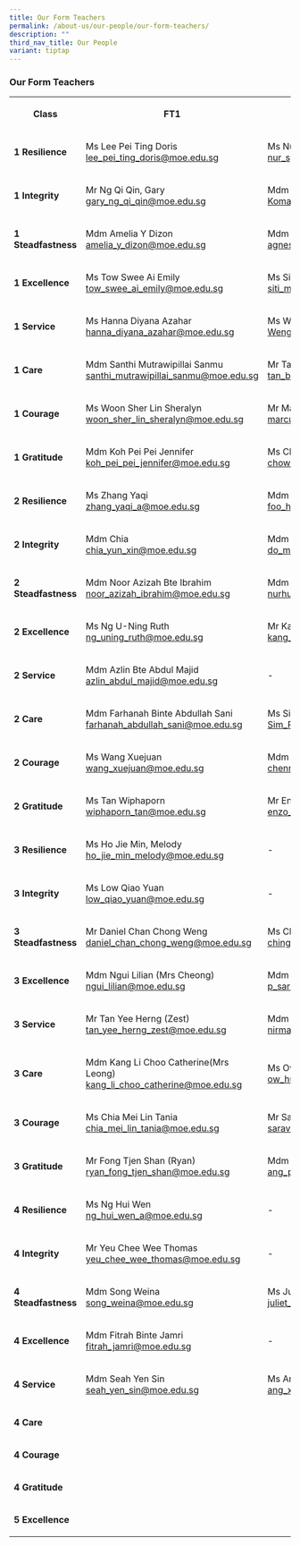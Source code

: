 ```yaml
---
title: Our Form Teachers
permalink: /about-us/our-people/our-form-teachers/
description: ""
third_nav_title: Our People
variant: tiptap
---
```

<h3>Our Form Teachers</h3>
<table style="minWidth: 75px">
<colgroup>
<col>
<col>
<col>
</colgroup>
<tbody>
<tr>
<th rowspan="1" colspan="1">
<p>Class</p>
</th>
<th rowspan="1" colspan="1">
<p>FT1</p>
</th>
<th rowspan="1" colspan="1">
<p>FT2</p>
</th>
</tr>
<tr>
<td rowspan="1" colspan="1">
<p><strong>1 Resilience</strong>
</p>
</td>
<td rowspan="1" colspan="1">
<p>Ms Lee Pei Ting Doris
<br><a href="lee_pei_ting_doris@moe.edu.sg" rel="noopener nofollow" target="_blank">lee_pei_ting_doris@moe.edu.sg</a>
</p>
</td>
<td rowspan="1" colspan="1">
<p>Ms Nur Syakira Binte Zamri
<br><a href="nur_syakira_zamri@moe.edu.sg" rel="noopener nofollow" target="_blank">nur_syakira_zamri@moe.edu.sg</a>
</p>
</td>
</tr>
<tr>
<td rowspan="1" colspan="1">
<p><strong>1 Integrity</strong>
</p>
</td>
<td rowspan="1" colspan="1">
<p>Mr Ng Qi Qin, Gary
<br><a href="gary_ng_qi_qin@moe.edu.sg" rel="noopener nofollow" target="_blank">gary_ng_qi_qin@moe.edu.sg</a>
</p>
</td>
<td rowspan="1" colspan="1">
<p>Mdm Komathy D/O Vayapuri
<br><a href="Komathy_Vayapuri@moe.edu.sg" rel="noopener nofollow" target="_blank">Komathy_Vayapuri@moe.edu.sg</a>
</p>
</td>
</tr>
<tr>
<td rowspan="1" colspan="1">
<p><strong>1 Steadfastness</strong>
</p>
</td>
<td rowspan="1" colspan="1">
<p>Mdm Amelia Y Dizon
<br><a href="amelia_y_dizon@moe.edu.sg" rel="noopener nofollow" target="_blank">amelia_y_dizon@moe.edu.sg</a>
</p>
</td>
<td rowspan="1" colspan="1">
<p>Mdm Agnes Lim Siew Mei
<br><a href="agnes_lim_siew_mei@moe.edu.sg" rel="noopener nofollow" target="_blank">agnes_lim_siew_mei@moe.edu.sg</a>
</p>
</td>
</tr>
<tr>
<td rowspan="1" colspan="1">
<p><strong>1 Excellence</strong>
</p>
</td>
<td rowspan="1" colspan="1">
<p>Ms Tow Swee Ai Emily
<br><a href="tow_swee_ai_emily@moe.edu.sg" rel="noopener nofollow" target="_blank">tow_swee_ai_emily@moe.edu.sg</a>
</p>
</td>
<td rowspan="1" colspan="1">
<p>Ms Siti Mariah Omar
<br><a href="mailto:siti_mariah_omar@moe.edu.sg" rel="noopener noreferrer nofollow" target="_blank">siti_mariah_omar@moe.edu.sg</a>
</p>
</td>
</tr>
<tr>
<td rowspan="1" colspan="1">
<p><strong>1 Service</strong>
</p>
</td>
<td rowspan="1" colspan="1">
<p>Ms Hanna Diyana Azahar
<br><a href="mailto:hanna_diyana_azahar@moe.edu.sg" rel="noopener noreferrer nofollow" target="_blank">hanna_diyana_azahar@moe.edu.sg</a>
</p>
</td>
<td rowspan="1" colspan="1">
<p>Ms Weng Xiaohong
<br><a href="Weng_Xiaohong@moe.edu.sg" rel="noopener nofollow" target="_blank">Weng_Xiaohong@moe.edu.sg</a>
</p>
</td>
</tr>
<tr>
<td rowspan="1" colspan="1">
<p><strong>1 Care</strong>
</p>
</td>
<td rowspan="1" colspan="1">
<p>Mdm Santhi Mutrawipillai Sanmu
<br><a href="mailto:santhi_mutrawipillai_sanmu@moe.edu.sg" rel="noopener noreferrer nofollow" target="_blank">santhi_mutrawipillai_sanmu@moe.edu.sg</a>
</p>
</td>
<td rowspan="1" colspan="1">
<p>Mr Tan Boon Seng
<br><a href="mailto:tan_boon_seng_a@moe.edu.sg" rel="noopener noreferrer nofollow" target="_blank">tan_boon_seng_a@moe.edu.sg</a>
</p>
</td>
</tr>
<tr>
<td rowspan="1" colspan="1">
<p><strong>1 Courage</strong>
</p>
</td>
<td rowspan="1" colspan="1">
<p>Ms Woon Sher Lin Sheralyn
<br><a href="mailto:woon_sher_lin_sheralyn@moe.edu.sg" rel="noopener noreferrer nofollow" target="_blank">woon_sher_lin_sheralyn@moe.edu.sg</a>
</p>
</td>
<td rowspan="1" colspan="1">
<p>Mr Marcus Lau Shao Yu
<br><a href="mailto:marcus_lau_shao_yu@moe.edu.sg" rel="noopener noreferrer nofollow" target="_blank">marcus_lau_shao_yu@moe.edu.sg</a>
</p>
</td>
</tr>
<tr>
<td rowspan="1" colspan="1">
<p><strong>1 Gratitude</strong>
</p>
</td>
<td rowspan="1" colspan="1">
<p>Mdm Koh Pei Pei Jennifer
<br><a href="mailto:koh_pei_pei_jennifer@moe.edu.sg" rel="noopener noreferrer nofollow" target="_blank">koh_pei_pei_jennifer@moe.edu.sg</a>
</p>
</td>
<td rowspan="1" colspan="1">
<p>Ms Chow Pei yan
<br><a href="mailto:chow_pei_yan@moe.edu.sg" rel="noopener noreferrer nofollow" target="_blank">chow_pei_yan@moe.edu.sg</a>
</p>
</td>
</tr>
<tr>
<td rowspan="1" colspan="1">
<p><strong>2 Resilience</strong>
</p>
</td>
<td rowspan="1" colspan="1">
<p>Ms Zhang Yaqi
<br><a href="mailto:zhang_yaqi_a@moe.edu.sg" rel="noopener noreferrer nofollow" target="_blank">zhang_yaqi_a@moe.edu.sg</a>
</p>
</td>
<td rowspan="1" colspan="1">
<p>Mdm Foo Hui Cheng
<br><a href="mailto: foo_hui_cheng_candee@moe.edu.sg" rel="noopener noreferrer nofollow" target="_blank"><u>foo_hui_cheng_candee@moe.edu.sg</u></a>
</p>
</td>
</tr>
<tr>
<td rowspan="1" colspan="1">
<p><strong>2 Integrity</strong>
</p>
</td>
<td rowspan="1" colspan="1">
<p>Mdm Chia
<br><a href="mailto: chia_yun_xin@moe.edu.sg" rel="noopener noreferrer nofollow" target="_blank"><u>chia_yun_xin@moe.edu.sg</u></a>
</p>
</td>
<td rowspan="1" colspan="1">
<p>Mdm Kasturi d/o Manoselvam (Mrs Vishwa)
<br><a href="do_manoselvam_kasturi@moe.edu.sg" rel="noopener nofollow" target="_blank"> do_manoselvam_kasturi@moe.edu.sg</a>
</p>
</td>
</tr>
<tr>
<td rowspan="1" colspan="1">
<p><strong>2 Steadfastness</strong>
</p>
</td>
<td rowspan="1" colspan="1">
<p>Mdm Noor Azizah Bte Ibrahim
<br><a href="noor_azizah_ibrahim@moe.edu.sg" rel="noopener nofollow" target="_blank"> noor_azizah_ibrahim@moe.edu.sg</a>
</p>
</td>
<td rowspan="1" colspan="1">
<p>Mdm Nurhumairah Bte Mohd Akip
<br><a href="nurhumairah_mohd_akip@moe.edu.sg" rel="noopener nofollow" target="_blank">nurhumairah_mohd_akip@moe.edu.sg</a>
</p>
</td>
</tr>
<tr>
<td rowspan="1" colspan="1">
<p><strong>2 Excellence</strong>
</p>
</td>
<td rowspan="1" colspan="1">
<p>Ms Ng U-Ning Ruth
<br><a href="ng_uning_ruth@moe.edu.sg" rel="noopener nofollow" target="_blank">ng_uning_ruth@moe.edu.sg</a>
</p>
</td>
<td rowspan="1" colspan="1">
<p>Mr Kang Yong Heng
<br><a href="kang_yong_heng@moe.edu.sg" rel="noopener nofollow" target="_blank">kang_yong_heng@moe.edu.sg</a>
</p>
</td>
</tr>
<tr>
<td rowspan="1" colspan="1">
<p><strong>2 Service</strong>
</p>
</td>
<td rowspan="1" colspan="1">
<p>Mdm Azlin Bte Abdul Majid
<br><a href="azlin_abdul_majid@moe.edu.sg" rel="noopener nofollow" target="_blank">azlin_abdul_majid@moe.edu.sg</a>
</p>
</td>
<td rowspan="1" colspan="1">
<p>-</p>
</td>
</tr>
<tr>
<td rowspan="1" colspan="1">
<p><strong>2 Care</strong>
</p>
</td>
<td rowspan="1" colspan="1">
<p>Mdm Farhanah Binte Abdullah Sani
<br><a href="farhanah_abdullah_sani@moe.edu.sg" rel="noopener nofollow" target="_blank">farhanah_abdullah_sani@moe.edu.sg</a>
</p>
</td>
<td rowspan="1" colspan="1">
<p>Ms Sim Pei Qi
<br><a href="Sim_Pei_Qi@moe.edu.sg" rel="noopener nofollow" target="_blank">Sim_Pei_Qi@moe.edu.sg</a>
</p>
</td>
</tr>
<tr>
<td rowspan="1" colspan="1">
<p><strong>2 Courage</strong>
</p>
</td>
<td rowspan="1" colspan="1">
<p>Ms Wang Xuejuan
<br><a href="wang_xuejuan@moe.edu.sg" rel="noopener nofollow" target="_blank">wang_xuejuan@moe.edu.sg</a>
</p>
</td>
<td rowspan="1" colspan="1">
<p>Mdm Chennakesavalu Sheela
<br><a href="chennakesavalu_sheela@moe.edu.sg" rel="noopener nofollow" target="_blank">chennakesavalu_sheela@moe.edu.sg</a>
</p>
</td>
</tr>
<tr>
<td rowspan="1" colspan="1">
<p><strong>2 Gratitude</strong>
</p>
</td>
<td rowspan="1" colspan="1">
<p>Ms Tan Wiphaporn
<br><a href="wiphaporn_tan@moe.edu.sg" rel="noopener nofollow" target="_blank">wiphaporn_tan@moe.edu.sg</a>
</p>
</td>
<td rowspan="1" colspan="1">
<p>Mr Enzo Charles Victor Buttazzoni
<br><a href="enzo_charles_victor_buttazzoni@moe.edu.sg" rel="noopener nofollow" target="_blank">enzo_charles_victor_buttazzoni@moe.edu.sg</a>
</p>
</td>
</tr>
<tr>
<td rowspan="1" colspan="1">
<p><strong>3 Resilience</strong>
</p>
</td>
<td rowspan="1" colspan="1">
<p>Ms Ho Jie Min, Melody
<br><a href="ho_jie_min_melody@moe.edu.sg" rel="noopener nofollow" target="_blank">ho_jie_min_melody@moe.edu.sg</a>
</p>
</td>
<td rowspan="1" colspan="1">
<p>-</p>
</td>
</tr>
<tr>
<td rowspan="1" colspan="1">
<p><strong>3 Integrity</strong>
</p>
</td>
<td rowspan="1" colspan="1">
<p>Ms Low Qiao Yuan
<br><a href="low_qiao_yuan@moe.edu.sg" rel="noopener nofollow" target="_blank">low_qiao_yuan@moe.edu.sg</a>
</p>
</td>
<td rowspan="1" colspan="1">
<p>-</p>
</td>
</tr>
<tr>
<td rowspan="1" colspan="1">
<p><strong>3 Steadfastness</strong>
</p>
</td>
<td rowspan="1" colspan="1">
<p>Mr Daniel Chan Chong Weng
<br><a href="daniel_chan_chong_weng@moe.edu.sg" rel="noopener nofollow" target="_blank">daniel_chan_chong_weng@moe.edu.sg</a>
</p>
</td>
<td rowspan="1" colspan="1">
<p>Ms Ching Loo May
<br><a href="ching_loo_may@moe.edu.sg" rel="noopener nofollow" target="_blank">ching_loo_may@moe.edu.sg</a>
</p>
</td>
</tr>
<tr>
<td rowspan="1" colspan="1">
<p><strong>3 Excellence</strong>
</p>
</td>
<td rowspan="1" colspan="1">
<p>Mdm Ngui Lilian (Mrs Cheong)
<br><a href="ngui_lilian@moe.edu.sg" rel="noopener nofollow" target="_blank">ngui_lilian@moe.edu.sg</a>
</p>
</td>
<td rowspan="1" colspan="1">
<p>Mdm P Sarasvathi
<br><a href="mailto:p_sarasvathi@moe.edu.sg" rel="noopener noreferrer nofollow" target="_blank">p_sarasvathi@moe.edu.sg</a>
</p>
</td>
</tr>
<tr>
<td rowspan="1" colspan="1">
<p><strong>3 Service</strong>
</p>
</td>
<td rowspan="1" colspan="1">
<p>Mr Tan Yee Herng (Zest)
<br><a href="tan_yee_herng_zest@moe.edu.sg" rel="noopener nofollow" target="_blank">tan_yee_herng_zest@moe.edu.sg</a>
</p>
</td>
<td rowspan="1" colspan="1">
<p>Mdm Nirmala d/o K Periyiah(Mrs Ganesan)
<br><a href="nirmala_k_periyiah@moe.edu.sg" rel="noopener nofollow" target="_blank">nirmala_k_periyiah@moe.edu.sg</a>
</p>
</td>
</tr>
<tr>
<td rowspan="1" colspan="1">
<p><strong>3 Care</strong>
</p>
</td>
<td rowspan="1" colspan="1">
<p>Mdm Kang Li Choo Catherine(Mrs Leong)
<br><a href="kang_li_choo_catherine@moe.edu.sg" rel="noopener nofollow" target="_blank">kang_li_choo_catherine@moe.edu.sg</a>
</p>
</td>
<td rowspan="1" colspan="1">
<p>Ms Ow Hui Mei Wendy
<br><a href="ow_hui_mei_wendy@moe.edu.sg" rel="noopener nofollow" target="_blank">ow_hui_mei_wendy@moe.edu.sg</a>
</p>
</td>
</tr>
<tr>
<td rowspan="1" colspan="1">
<p><strong>3 Courage</strong>
</p>
</td>
<td rowspan="1" colspan="1">
<p>Ms Chia Mei Lin Tania
<br><a href="chia_mei_lin_tania@moe.edu.sg" rel="noopener nofollow" target="_blank">chia_mei_lin_tania@moe.edu.sg</a>
</p>
</td>
<td rowspan="1" colspan="1">
<p>Mr Saravanan S/O Govindan
<br><a href="mailto:saravanan_govindan_a@moe.edu.sg" rel="noopener noreferrer nofollow" target="_blank">saravanan_govindan_a@moe.edu.sg</a>
</p>
</td>
</tr>
<tr>
<td rowspan="1" colspan="1">
<p><strong>3 Gratitude</strong>
</p>
</td>
<td rowspan="1" colspan="1">
<p>Mr Fong Tjen Shan (Ryan)
<br><a href="ryan_fong_tjen_shan@moe.edu.sg" rel="noopener nofollow" target="_blank">ryan_fong_tjen_shan@moe.edu.sg</a>
</p>
</td>
<td rowspan="1" colspan="1">
<p>Mdm Ang Ping Ying
<br><a href="ang_ping_ying@moe.edu.sg" rel="noopener nofollow" target="_blank">ang_ping_ying@moe.edu.sg</a>
</p>
</td>
</tr>
<tr>
<td rowspan="1" colspan="1">
<p><strong>4 Resilience</strong>
</p>
</td>
<td rowspan="1" colspan="1">
<p>Ms Ng Hui Wen
<br><a href="ng_hui_wen_a@moe.edu.sg" rel="noopener nofollow" target="_blank">ng_hui_wen_a@moe.edu.sg</a>
</p>
</td>
<td rowspan="1" colspan="1">
<p>-</p>
</td>
</tr>
<tr>
<td rowspan="1" colspan="1">
<p><strong>4 Integrity</strong>
</p>
</td>
<td rowspan="1" colspan="1">
<p>Mr Yeu Chee Wee Thomas
<br><a href="yeu_chee_wee_thomas@moe.edu.sg" rel="noopener nofollow" target="_blank">yeu_chee_wee_thomas@moe.edu.sg</a>
</p>
</td>
<td rowspan="1" colspan="1">
<p>-</p>
</td>
</tr>
<tr>
<td rowspan="1" colspan="1">
<p><strong>4 Steadfastness</strong>
</p>
</td>
<td rowspan="1" colspan="1">
<p>Mdm Song Weina
<br><a href="song_weina@moe.edu.sg" rel="noopener nofollow" target="_blank">song_weina@moe.edu.sg</a>
</p>
</td>
<td rowspan="1" colspan="1">
<p>Ms Juliet Anne Cenzon Lleva
<br><a href="juliet_anne_cenzon_lleva@moe.edu.sg" rel="noopener nofollow" target="_blank">juliet_anne_cenzon_lleva@moe.edu.sg</a>
</p>
</td>
</tr>
<tr>
<td rowspan="1" colspan="1">
<p><strong>4 Excellence</strong>
</p>
</td>
<td rowspan="1" colspan="1">
<p>Mdm Fitrah Binte Jamri
<br><a href="fitrah_jamri@moe.edu.sg" rel="noopener nofollow" target="_blank">fitrah_jamri@moe.edu.sg</a>
</p>
</td>
<td rowspan="1" colspan="1">
<p>-</p>
</td>
</tr>
<tr>
<td rowspan="1" colspan="1">
<p><strong>4 Service</strong>
</p>
</td>
<td rowspan="1" colspan="1">
<p>Mdm Seah Yen Sin
<br><a href="seah_yen_sin@moe.edu.sg" rel="noopener nofollow" target="_blank">seah_yen_sin@moe.edu.sg</a>
</p>
</td>
<td rowspan="1" colspan="1">
<p>Ms Ang Xin Ru Ruby
<br><a href="ang_xin_ru_ruby@moe.edu.sg" rel="noopener nofollow" target="_blank">ang_xin_ru_ruby@moe.edu.sg</a>
</p>
</td>
</tr>
<tr>
<td rowspan="1" colspan="1">
<p><strong>4 Care</strong>
</p>
</td>
<td rowspan="1" colspan="1">
<p></p>
</td>
<td rowspan="1" colspan="1">
<p></p>
</td>
</tr>
<tr>
<td rowspan="1" colspan="1">
<p><strong>4 Courage</strong>
</p>
</td>
<td rowspan="1" colspan="1">
<p></p>
</td>
<td rowspan="1" colspan="1">
<p></p>
</td>
</tr>
<tr>
<td rowspan="1" colspan="1">
<p><strong>4 Gratitude</strong>
</p>
</td>
<td rowspan="1" colspan="1">
<p></p>
</td>
<td rowspan="1" colspan="1">
<p></p>
</td>
</tr>
<tr>
<td rowspan="1" colspan="1">
<p><strong>5 Excellence</strong>
</p>
</td>
<td rowspan="1" colspan="1">
<p></p>
</td>
<td rowspan="1" colspan="1">
<p></p>
</td>
</tr>
</tbody>
</table>
<p></p>